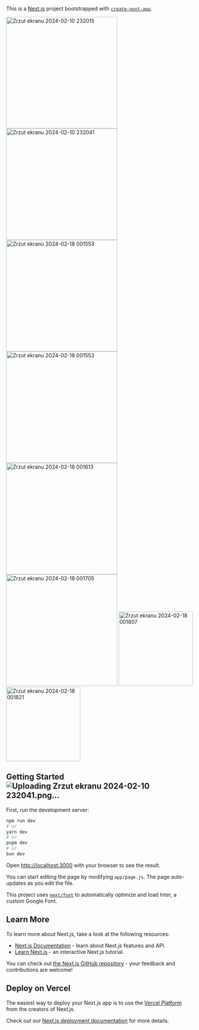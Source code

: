 This is a [Next.js](https://nextjs.org/) project bootstrapped with [`create-next-app`](https://github.com/vercel/next.js/tree/canary/packages/create-next-app).

<img width="300" alt="Zrzut ekranu 2024-02-10 232015" src="https://github.com/ajarek/next-14-ep-30-ecomerce-sanity/assets/61388692/f1bc9047-e3b3-40a6-b478-d164ed7e0239">

<img width="300" alt="Zrzut ekranu 2024-02-10 232041" src="https://github.com/ajarek/next-14-ep-30-ecomerce-sanity/assets/61388692/1628f0b8-0b2c-4cf7-85d5-fad5071de98c">
<img width="300" alt="Zrzut ekranu 2024-02-18 001553" src="https://github.com/ajarek/next-14-ep-30-ecomerce-sanity/assets/61388692/b95f6838-5ee3-426a-9381-4d71eeab2cf4">

<img width="300" alt="Zrzut ekranu 2024-02-18 001553" src="https://github.com/ajarek/next-14-ep-30-ecomerce-sanity/assets/61388692/4c8d8039-1fa9-4bd5-93bf-8c868237d277">

<img width="300" alt="Zrzut ekranu 2024-02-18 001613" src="https://github.com/ajarek/next-14-ep-30-ecomerce-sanity/assets/61388692/c24b10c8-33b9-45fd-bec0-666991fb8fa3">

<img width="300" alt="Zrzut ekranu 2024-02-18 001705" src="https://github.com/ajarek/next-14-ep-30-ecomerce-sanity/assets/61388692/10763430-66be-424d-8404-5de43c261ac0">
<img width="200" alt="Zrzut ekranu 2024-02-18 001807" src="https://github.com/ajarek/next-14-ep-30-ecomerce-sanity/assets/61388692/6ceadafa-8ceb-487a-89ff-4a4aa2263dcb">
<img width="200" alt="Zrzut ekranu 2024-02-18 001821" src="https://github.com/ajarek/next-14-ep-30-ecomerce-sanity/assets/61388692/71a2439a-8e13-4d2e-b81a-33114792c1fe">


## Getting Started![Uploading Zrzut ekranu 2024-02-10 232041.png…]()


First, run the development server:

```bash
npm run dev
# or
yarn dev
# or
pnpm dev
# or
bun dev
```

Open [http://localhost:3000](http://localhost:3000) with your browser to see the result.

You can start editing the page by modifying `app/page.js`. The page auto-updates as you edit the file.

This project uses [`next/font`](https://nextjs.org/docs/basic-features/font-optimization) to automatically optimize and load Inter, a custom Google Font.

## Learn More

To learn more about Next.js, take a look at the following resources:

- [Next.js Documentation](https://nextjs.org/docs) - learn about Next.js features and API.
- [Learn Next.js](https://nextjs.org/learn) - an interactive Next.js tutorial.

You can check out [the Next.js GitHub repository](https://github.com/vercel/next.js/) - your feedback and contributions are welcome!

## Deploy on Vercel

The easiest way to deploy your Next.js app is to use the [Vercel Platform](https://vercel.com/new?utm_medium=default-template&filter=next.js&utm_source=create-next-app&utm_campaign=create-next-app-readme) from the creators of Next.js.

Check out our [Next.js deployment documentation](https://nextjs.org/docs/deployment) for more details.
